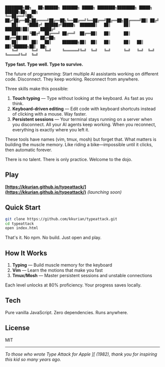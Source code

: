 ```
████████╗██╗   ██╗██████╗ ███████╗ █████╗ ████████╗████████╗ █████╗  ██████╗██╗  ██╗
╚══██╔══╝╚██╗ ██╔╝██╔══██╗██╔════╝██╔══██╗╚══██╔══╝╚══██╔══╝██╔══██╗██╔════╝██║ ██╔╝
   ██║    ╚████╔╝ ██████╔╝█████╗  ███████║   ██║      ██║   ███████║██║     █████╔╝
   ██║     ╚██╔╝  ██╔═══╝ ██╔══╝  ██╔══██║   ██║      ██║   ██╔══██║██║     ██╔═██╗
   ██║      ██║   ██║     ███████╗██║  ██║   ██║      ██║   ██║  ██║╚██████╗██║  ██╗
   ╚═╝      ╚═╝   ╚═╝     ╚══════╝╚═╝  ╚═╝   ╚═╝      ╚═╝   ╚═╝  ╚═╝ ╚═════╝╚═╝  ╚═╝
```

**Type fast. Type well. Type to survive.**

The future of programming: Start multiple AI assistants working on different code. Disconnect. They keep working. Reconnect from anywhere.

Three skills make this possible:
1. **Touch typing** — Type without looking at the keyboard. As fast as you think.
2. **Keyboard-driven editing** — Edit code with keyboard shortcuts instead of clicking with a mouse. Way faster.
3. **Persistent sessions** — Your terminal stays running on a server when you disconnect. All your AI agents keep working. When you reconnect, everything is exactly where you left it.

These tools have names (vim, tmux, mosh) but forget that. What matters is building the muscle memory. Like riding a bike—impossible until it clicks, then automatic forever.

There is no talent. There is only practice. Welcome to the dojo.

## Play

**[https://kkurian.github.io/typeattack/](https://kkurian.github.io/typeattack/)** *(launching soon)*

## Quick Start

```bash
git clone https://github.com/kkurian/typeattack.git
cd typeattack
open index.html
```

That's it. No npm. No build. Just open and play.

## How It Works

1. **Typing** — Build muscle memory for the keyboard
2. **Vim** — Learn the motions that make you fast
3. **Tmux/Mosh** — Master persistent sessions and unstable connections

Each level unlocks at 80% proficiency. Your progress saves locally.

## Tech

Pure vanilla JavaScript. Zero dependencies. Runs anywhere.

## License

MIT

---

*To those who wrote Type Attack for Apple ][ (1982), thank you for inspiring this kid so many years ago.*
